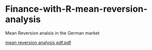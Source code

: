 # Finance-with-R-mean-reversion-analysis
Mean Reversion analsis in the German market

[mean reversion analysis pdf.pdf](https://github.com/apeakoadou/Finance-with-R-mean-reversion-analysis/files/13692955/mean.reversion.analysis.pdf.pdf)
